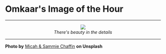 # Omkaar's Image of the Hour

---

<div align="center">

<a href="https://unsplash.com/photos/his-and-hers-notebooks-and-wedding-rings-48OfnNBg4JI">
  <img src="https://images.unsplash.com/photo-1748628682972-5aaf0923ed98?crop=entropy&cs=tinysrgb&fit=max&fm=jpg&ixid=M3w3NjA2Nzh8MHwxfHJhbmRvbXx8fHx8fHx8fDE3NTEyMDkyMDB8&ixlib=rb-4.1.0&q=80&w=1080" style="max-width:100%; height:auto;">
</a>

<br>
<i>There's beauty in the details</i>

</div>

---

**Photo by** [Micah & Sammie Chaffin](https://unsplash.com/@micahandsammiechaffin) **on Unsplash**
